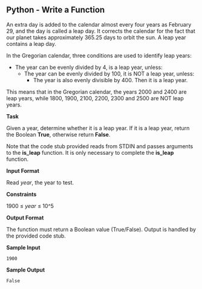 ## Python - Write a Function

An extra day is added to the calendar almost every four years as February 29, and the day is called a leap day. It corrects the calendar for the fact that our planet takes approximately 365.25 days to orbit the sun. A leap year contains a leap day.

In the Gregorian calendar, three conditions are used to identify leap years:

* The year can be evenly divided by 4, is a leap year, unless: 
    * The year can be evenly divided by 100, it is NOT a leap year, unless: 
        * The year is also evenly divisible by 400. Then it is a leap year.

This means that in the Gregorian calendar, the years 2000 and 2400 are leap years, while 1800, 1900, 2100, 2200, 2300 and 2500 are NOT leap years.

**Task**

Given a year, determine whether it is a leap year. If it is a leap year, return the Boolean **True**, otherwise return **False**.

Note that the code stub provided reads from STDIN and passes arguments to the **is_leap** function. It is only necessary to complete the **is_leap** function. 

**Input Format**

Read *year*, the year to test.

**Constraints**

1900 ≤ *year* ≤ 10^5

**Output Format**

The function must return a Boolean value (True/False). Output is handled by the provided code stub.

**Sample Input**

```
1900
```

**Sample Output**

```
False
```
